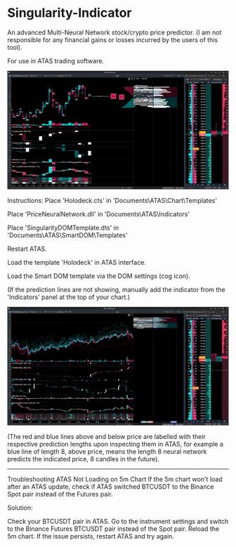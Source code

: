 # Singularity-Indicator
An advanced Multi-Neural Network stock/crypto price predictor. (I am not responsible for any financial gains or losses incurred by the users of this tool).

For use in ATAS trading software.

![Screenshot A](Screenshot1.png)

Instructions:
Place 'Holodeck.cts' in 'Documents\ATAS\Chart\Templates'

Place 'PriceNeuralNetwork.dll' in 'Documents\ATAS\Indicators'

Place 'SingularityDOMTemplate.dts' in 'Documents\ATAS\SmartDOM\Templates'

Restart ATAS.

Load the template 'Holodeck' in ATAS interface.

Load the Smart DOM template via the DOM settings (cog icon).

(If the prediction lines are not showing, manually add the indicator from the 'Indicators' panel at the top of your chart.)

![Screenshot_B](Screenshot2.png)

(The red and blue lines above and below price are labelled with their respective prediction lengths upon inspecting them in ATAS, for example a blue line of length 8, above price, means the length 8 neural network predicts the indicated price, 8 candles in the future).

---

Troubleshooting ATAS Not Loading on 5m Chart
If the 5m chart won't load after an ATAS update, check if ATAS switched BTCUSDT to the Binance Spot pair instead of the Futures pair.

Solution:

Check your BTCUSDT pair in ATAS.
Go to the instrument settings and switch to the Binance Futures BTCUSDT pair instead of the Spot pair.
Reload the 5m chart.
If the issue persists, restart ATAS and try again.
